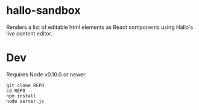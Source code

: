 # hallo-sandbox

Renders a list of editable html elements as React components using Hallo's live content editor.

# Dev

Requires Node v0.10.0 or newer.

	git clone REPO
	cd REPO
	npm install
	node server.js